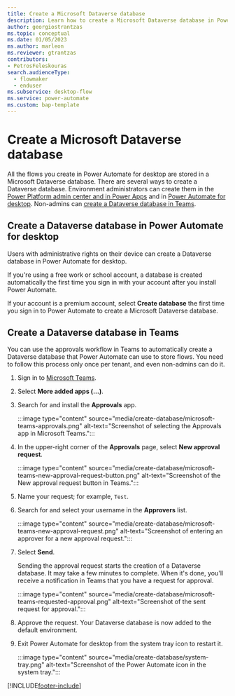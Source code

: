 ```yaml
---
title: Create a Microsoft Dataverse database
description: Learn how to create a Microsoft Dataverse database in Power Automate.
author: georgiostrantzas
ms.topic: conceptual
ms.date: 01/05/2023
ms.author: marleon
ms.reviewer: gtrantzas
contributors:
- PetrosFeleskouras
search.audienceType: 
  - flowmaker
  - enduser
ms.subservice: desktop-flow
ms.service: power-automate
ms.custom: bap-template
---
```


# Create a Microsoft Dataverse database

All the flows you create in Power Automate for desktop are stored in a Microsoft Dataverse database. There are several ways to create a Dataverse database. Environment administrators can create them in the [Power Platform admin center and in Power Apps](/power-platform/admin/create-database) and in [Power Automate for desktop](#create-a-dataverse-database-in-power-automate-for-desktop). Non-admins can [create a Dataverse database in Teams](#create-a-dataverse-database-in-teams).

## Create a Dataverse database in Power Automate for desktop

Users with administrative rights on their device can create a Dataverse database in Power Automate for desktop.

If you're using a free work or school account, a database is created automatically the first time you sign in with your account after you install Power Automate.

If your account is a premium account, select **Create database** the first time you sign in to Power Automate to create a Microsoft Dataverse database.

## Create a Dataverse database in Teams

You can use the approvals workflow in Teams to automatically create a Dataverse database that Power Automate can use to store flows. You need to follow this process only once per tenant, and even non-admins can do it.

1. Sign in to [Microsoft Teams](https://teams.microsoft.com/).

1. Select **More added apps (...)**.

1. Search for and install the **Approvals** app.

    :::image type="content" source="media/create-database/microsoft-teams-approvals.png" alt-text="Screenshot of selecting the Approvals app in Microsoft Teams.":::

1. In the upper-right corner of the **Approvals** page, select **New approval request**.

   :::image type="content" source="media/create-database/microsoft-teams-new-approval-request-button.png" alt-text="Screenshot of the New approval request button in Teams.":::

1. Name your request; for example, `Test`.

1. Search for and select your username in the **Approvers** list.

   :::image type="content" source="media/create-database/microsoft-teams-new-approval-request.png" alt-text="Screenshot of entering an approver for a new approval request.":::

1. Select **Send**.

    Sending the approval request starts the creation of a Dataverse database. It may take a few minutes to complete. When it's done, you'll receive a notification in Teams that you have a request for approval.

   :::image type="content" source="media/create-database/microsoft-teams-requested-approval.png" alt-text="Screenshot of the sent request for approval.":::

1. Approve the request. Your Dataverse database is now added to the default environment.

1. Exit Power Automate for desktop from the system tray icon to restart it.

   :::image type="content" source="media/create-database/system-tray.png" alt-text="Screenshot of the Power Automate icon in the system tray.":::

[!INCLUDE[footer-include](../includes/footer-banner.md)]
